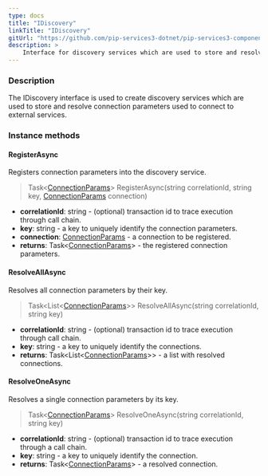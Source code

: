 ```yaml
---
type: docs
title: "IDiscovery"
linkTitle: "IDiscovery"
gitUrl: "https://github.com/pip-services3-dotnet/pip-services3-components-dotnet"
description: >
    Interface for discovery services which are used to store and resolve connection parameters to connect to external services.
---
```


### Description

The IDiscovery interface is used to create discovery services which are used to store and resolve connection parameters used to connect to external services.

### Instance methods

#### RegisterAsync
Registers connection parameters into the discovery service.

> Task<[ConnectionParams](../connection_params)> RegisterAsync(string correlationId, string key, [ConnectionParams](../connection_params) connection)

- **correlationId**: string - (optional) transaction id to trace execution through call chain.
- **key**: string - a key to uniquely identify the connection parameters.
- **connection**: [ConnectionParams](../connection_params) - a connection to be registered.
- **returns**: Task<[ConnectionParams](../connection_params)> - the registered connection parameters.


#### ResolveAllAsync
Resolves all connection parameters by their key.

> Task<List\<[ConnectionParams](../connection_params)\>> ResolveAllAsync(string correlationId, string key)

- **correlationId**: string - (optional) transaction id to trace execution through call chain.
- **key**: string - a key to uniquely identify the connections.
- **returns**: Task<List\<[ConnectionParams](../connection_params)\>> - a list with resolved connections.


#### ResolveOneAsync
Resolves a single connection parameters by its key.

> Task<[ConnectionParams](../connection_params)> ResolveOneAsync(string correlationId, string key)

- **correlationId**: string - (optional) transaction id to trace execution through a call chain.
- **key**: string - a key to uniquely identify the connection.
- **returns**: Task<[ConnectionParams](../connection_params)> - a resolved connection.
